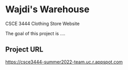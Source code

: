 # Wajdi's Warehouse
CSCE 3444 Clothing Store Website

The goal of this project is ....

## Project URL
https://csce3444-summer2022-team.uc.r.appspot.com
